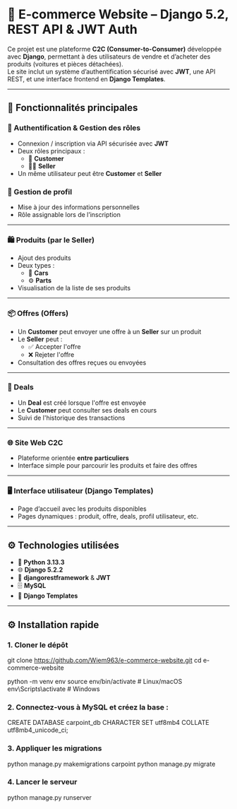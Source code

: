 # 🛒 E-commerce Website – Django 5.2, REST API & JWT Auth

Ce projet est une plateforme **C2C (Consumer-to-Consumer)** développée avec **Django**, permettant à des utilisateurs de vendre et d’acheter des produits (voitures et pièces détachées).  
Le site inclut un système d’authentification sécurisé avec **JWT**, une API REST, et une interface frontend en **Django Templates**.

---

## 🚀 Fonctionnalités principales

### 🔐 Authentification & Gestion des rôles
- Connexion / inscription via API sécurisée avec **JWT**
- Deux rôles principaux :
  - 👤 **Customer**
  - 🧑‍💼 **Seller**
- Un même utilisateur peut être **Customer** et **Seller**

### 👥 Gestion de profil
- Mise à jour des informations personnelles
- Rôle assignable lors de l’inscription

---

### 🛍️ Produits (par le Seller)
- Ajout des produits
- Deux types :
  - 🚗 **Cars**
  - ⚙️ **Parts**
- Visualisation de la liste de ses produits

---

### 📦 Offres (Offers)
- Un **Customer** peut envoyer une offre à un **Seller** sur un produit
- Le **Seller** peut :
  - ✅ Accepter l'offre
  - ❌ Rejeter l'offre
- Consultation des offres reçues ou envoyées

---

### 🤝 Deals
- Un **Deal** est créé lorsque l'offre est envoyée
- Le **Customer** peut consulter ses deals en cours
- Suivi de l'historique des transactions

---

### 🌐 Site Web C2C
- Plateforme orientée **entre particuliers**
- Interface simple pour parcourir les produits et faire des offres

---

### 🖥️ Interface utilisateur (Django Templates)
- Page d’accueil avec les produits disponibles
- Pages dynamiques : produit, offre, deals, profil utilisateur, etc.

---

## ⚙️ Technologies utilisées

- 🐍 **Python 3.13.3**
- 🌐 **Django 5.2.2**
- 🔐 **djangorestframework** & **JWT**
- 🗄️ **MySQL**
- 🎨 **Django Templates**

---

## ⚙️ Installation rapide

### 1. Cloner le dépôt


git clone https://github.com/Wiem963/e-commerce-website.git
cd e-commerce-website

python -m venv env
source env/bin/activate  # Linux/macOS
env\Scripts\activate     # Windows


### 2. Connectez-vous à MySQL et créez la base :

CREATE DATABASE carpoint_db CHARACTER SET utf8mb4 COLLATE utf8mb4_unicode_ci;

### 3. Appliquer les migrations

python manage.py makemigrations carpoint
python manage.py migrate

### 4. Lancer le serveur
python manage.py runserver


